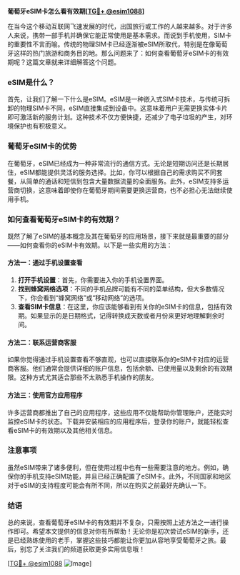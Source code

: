 **葡萄牙eSIM卡怎么看有效期[[TG💪+ @esim1088](https://t.me/s/esim1088)]**

在当今这个移动互联网飞速发展的时代，出国旅行或工作的人越来越多。对于许多人来说，携带一部手机并确保它能正常使用是基本需求。而说到手机使用，SIM卡的重要性不言而喻。传统的物理SIM卡已经逐渐被eSIM所取代，特别是在像葡萄牙这样的热门旅游和商务目的地。那么问题来了：如何查看葡萄牙eSIM卡的有效期呢？这篇文章就来详细解答这个问题。

### eSIM是什么？

首先，让我们了解一下什么是eSIM。eSIM是一种嵌入式SIM卡技术，与传统可拆卸的物理SIM卡不同，eSIM直接集成到设备中。这意味着用户无需更换实体卡片即可激活新的服务计划。这种技术不仅方便快捷，还减少了电子垃圾的产生，对环境保护也有积极意义。

### 葡萄牙eSIM卡的优势

在葡萄牙，eSIM已经成为一种非常流行的通信方式。无论是短期访问还是长期居住，eSIM都能提供灵活的服务选择。比如，你可以根据自己的需求购买不同套餐，从简单的通话和短信到包含大量数据流量的全面服务。此外，eSIM支持多运营商切换，这意味着即使你在葡萄牙期间需要更换运营商，也不必担心无法继续使用手机。

### 如何查看葡萄牙eSIM卡的有效期？

既然了解了eSIM的基本概念及其在葡萄牙的应用场景，接下来就是最重要的部分——如何查看你的eSIM卡有效期。以下是一些实用的方法：

#### 方法一：通过手机设置查看

1. **打开手机设置**：首先，你需要进入你的手机设置界面。
2. **找到蜂窝网络选项**：不同的手机品牌可能有不同的菜单结构，但大多数情况下，你会看到“蜂窝网络”或“移动网络”的选项。
3. **查看SIM卡信息**：在这里，你应该能够看到有关你的eSIM卡的信息，包括有效期。如果显示的是日期格式，记得转换成天数或者月份来更好地理解剩余时间。

#### 方法二：联系运营商客服

如果你觉得通过手机设置查看不够直观，也可以直接联系你的eSIM卡对应的运营商客服。他们通常会提供详细的账户信息，包括余额、已使用量以及剩余的有效期限。这种方式尤其适合那些不太熟悉手机操作的朋友。

#### 方法三：使用官方应用程序

许多运营商都推出了自己的应用程序，这些应用不仅能帮助你管理账户，还能实时监控eSIM卡的状态。下载并安装相应的应用程序后，登录你的账户，就能轻松查看eSIM卡的有效期以及其他相关信息。

### 注意事项

虽然eSIM带来了诸多便利，但在使用过程中也有一些需要注意的地方。例如，确保你的手机支持eSIM功能，并且已经正确配置了eSIM卡。此外，不同国家和地区对于eSIM的支持程度可能会有所不同，所以在购买之前最好先确认一下。

### 结语

总的来说，查看葡萄牙eSIM卡的有效期并不复杂，只需按照上述方法之一进行操作即可。希望本文提供的信息对你有所帮助！无论你是初次尝试eSIM的新手，还是已经熟练使用的老手，掌握这些技巧都能让你更加从容地享受葡萄牙之旅。最后，别忘了关注我们的频道获取更多实用信息哦！

[[TG💪+ @esim1088](https://t.me/s/esim1088) ![Image](https://i.postimg.cc/4NQfJmqS/Snipaste-2025-05-13-00-14-12.png)]